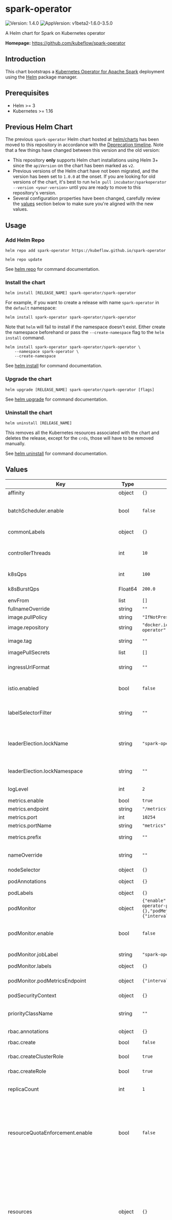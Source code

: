 # spark-operator

![Version: 1.4.0](https://img.shields.io/badge/Version-1.4.0-informational?style=flat-square) ![AppVersion: v1beta2-1.6.0-3.5.0](https://img.shields.io/badge/AppVersion-v1beta2--1.6.0--3.5.0-informational?style=flat-square)

A Helm chart for Spark on Kubernetes operator

**Homepage:** <https://github.com/kubeflow/spark-operator>

## Introduction

This chart bootstraps a [Kubernetes Operator for Apache Spark](https://github.com/kubeflow/spark-operator) deployment using the [Helm](https://helm.sh) package manager.

## Prerequisites

- Helm >= 3
- Kubernetes >= 1.16

## Previous Helm Chart

The previous `spark-operator` Helm chart hosted at [helm/charts](https://github.com/helm/charts) has been moved to this repository in accordance with the [Deprecation timeline](https://github.com/helm/charts#deprecation-timeline). Note that a few things have changed between this version and the old version:

- This repository **only** supports Helm chart installations using Helm 3+ since the `apiVersion` on the chart has been marked as `v2`.
- Previous versions of the Helm chart have not been migrated, and the version has been set to `1.0.0` at the onset. If you are looking for old versions of the chart, it's best to run `helm pull incubator/sparkoperator --version <your-version>` until you are ready to move to this repository's version.
- Several configuration properties have been changed, carefully review the [values](#values) section below to make sure you're aligned with the new values.

## Usage

### Add Helm Repo

```shell
helm repo add spark-operator https://kubeflow.github.io/spark-operator

helm repo update
```

See [helm repo](https://helm.sh/docs/helm/helm_repo) for command documentation.

### Install the chart

```shell
helm install [RELEASE_NAME] spark-operator/spark-operator
```

For example, if you want to create a release with name `spark-operator` in the `default` namespace:

```shell
helm install spark-operator spark-operator/spark-operator
```

Note that `helm` will fail to install if the namespace doesn't exist. Either create the namespace beforehand or pass the `--create-namespace` flag to the `helm install` command.

```shell
helm install spark-operator spark-operator/spark-operator \
    --namespace spark-operator \
    --create-namespace
```

See [helm install](https://helm.sh/docs/helm/helm_install) for command documentation.

### Upgrade the chart

```shell
helm upgrade [RELEASE_NAME] spark-operator/spark-operator [flags]
```

See [helm upgrade](https://helm.sh/docs/helm/helm_upgrade) for command documentation.

### Uninstall the chart

```shell
helm uninstall [RELEASE_NAME]
```

This removes all the Kubernetes resources associated with the chart and deletes the release, except for the `crds`, those will have to be removed manually.

See [helm uninstall](https://helm.sh/docs/helm/helm_uninstall) for command documentation.

## Values

| Key                                       | Type    | Default                                                                                                                      | Description                                                                                                                                                                                                                                                                                                                                                                                                                            |
|-------------------------------------------|---------|------------------------------------------------------------------------------------------------------------------------------|----------------------------------------------------------------------------------------------------------------------------------------------------------------------------------------------------------------------------------------------------------------------------------------------------------------------------------------------------------------------------------------------------------------------------------------|
| affinity                                  | object  | `{}`                                                                                                                         | Affinity for pod assignment                                                                                                                                                                                                                                                                                                                                                                                                            |
| batchScheduler.enable                     | bool    | `false`                                                                                                                      | Enable batch scheduler for spark jobs scheduling. If enabled, users can specify batch scheduler name in spark application                                                                                                                                                                                                                                                                                                              |
| commonLabels                              | object  | `{}`                                                                                                                         | Common labels to add to the resources                                                                                                                                                                                                                                                                                                                                                                                                  |
| controllerThreads                         | int     | `10`                                                                                                                         | Amount Of Controller Maps and mutexes. Higer values might be required in a large scale environment                                                                                                                                                                                                                                                                                                                                     |
| k8sQps                                    | int     | `100`                                                                                                                        | Kubernetes api queries per second allowed                                                                                                                                                                                                                                                                                                                                                                                              |
| k8sBurstQps                               | Float64 | `200.0`                                                                                                                      | Kubernetes api queries per second burst allowed                                                                                                                                                                                                                                                                                                                                                                                        |
| envFrom                                   | list    | `[]`                                                                                                                         | Pod environment variable sources                                                                                                                                                                                                                                                                                                                                                                                                       |
| fullnameOverride                          | string  | `""`                                                                                                                         | String to override release name                                                                                                                                                                                                                                                                                                                                                                                                        |
| image.pullPolicy                          | string  | `"IfNotPresent"`                                                                                                             | Image pull policy                                                                                                                                                                                                                                                                                                                                                                                                                      |
| image.repository                          | string  | `"docker.io/kubeflow/spark-operator"`                                                                                        | Image repository                                                                                                                                                                                                                                                                                                                                                                                                                       |
| image.tag                                 | string  | `""`                                                                                                                         | if set, override the image tag whose default is the chart appVersion.                                                                                                                                                                                                                                                                                                                                                                  |
| imagePullSecrets                          | list    | `[]`                                                                                                                         | Image pull secrets                                                                                                                                                                                                                                                                                                                                                                                                                     |
| ingressUrlFormat                          | string  | `""`                                                                                                                         | Ingress URL format. Requires the UI service to be enabled by setting `uiService.enable` to true.                                                                                                                                                                                                                                                                                                                                       |
| istio.enabled                             | bool    | `false`                                                                                                                      | When using `istio`, spark jobs need to run without a sidecar to properly terminate                                                                                                                                                                                                                                                                                                                                                     |
| labelSelectorFilter                       | string  | `""`                                                                                                                         | A comma-separated list of key=value, or key labels to filter resources during watch and list based on the specified labels.                                                                                                                                                                                                                                                                                                            |
| leaderElection.lockName                   | string  | `"spark-operator-lock"`                                                                                                      | Leader election lock name. Ref: https://github.com/kubeflow/spark-operator/blob/master/docs/user-guide.md#enabling-leader-election-for-high-availability.                                                                                                                                                                                                                                                                              |
| leaderElection.lockNamespace              | string  | `""`                                                                                                                         | Optionally store the lock in another namespace. Defaults to operator's namespace                                                                                                                                                                                                                                                                                                                                                       |
| logLevel                                  | int     | `2`                                                                                                                          | Set higher levels for more verbose logging                                                                                                                                                                                                                                                                                                                                                                                             |
| metrics.enable                            | bool    | `true`                                                                                                                       | Enable prometheus metric scraping                                                                                                                                                                                                                                                                                                                                                                                                      |
| metrics.endpoint                          | string  | `"/metrics"`                                                                                                                 | Metrics serving endpoint                                                                                                                                                                                                                                                                                                                                                                                                               |
| metrics.port                              | int     | `10254`                                                                                                                      | Metrics port                                                                                                                                                                                                                                                                                                                                                                                                                           |
| metrics.portName                          | string  | `"metrics"`                                                                                                                  | Metrics port name                                                                                                                                                                                                                                                                                                                                                                                                                      |
| metrics.prefix                            | string  | `""`                                                                                                                         | Metric prefix, will be added to all exported metrics                                                                                                                                                                                                                                                                                                                                                                                   |
| nameOverride                              | string  | `""`                                                                                                                         | String to partially override `spark-operator.fullname` template (will maintain the release name)                                                                                                                                                                                                                                                                                                                                       |
| nodeSelector                              | object  | `{}`                                                                                                                         | Node labels for pod assignment                                                                                                                                                                                                                                                                                                                                                                                                         |
| podAnnotations                            | object  | `{}`                                                                                                                         | Additional annotations to add to the pod                                                                                                                                                                                                                                                                                                                                                                                               |
| podLabels                                 | object  | `{}`                                                                                                                         | Additional labels to add to the pod                                                                                                                                                                                                                                                                                                                                                                                                    |
| podMonitor                                | object  | `{"enable":false,"jobLabel":"spark-operator-podmonitor","labels":{},"podMetricsEndpoint":{"interval":"5s","scheme":"http"}}` | Prometheus pod monitor for operator's pod.                                                                                                                                                                                                                                                                                                                                                                                             |
| podMonitor.enable                         | bool    | `false`                                                                                                                      | If enabled, a pod monitor for operator's pod will be submitted. Note that prometheus metrics should be enabled as well.                                                                                                                                                                                                                                                                                                                |
| podMonitor.jobLabel                       | string  | `"spark-operator-podmonitor"`                                                                                                | The label to use to retrieve the job name from                                                                                                                                                                                                                                                                                                                                                                                         |
| podMonitor.labels                         | object  | `{}`                                                                                                                         | Pod monitor labels                                                                                                                                                                                                                                                                                                                                                                                                                     |
| podMonitor.podMetricsEndpoint             | object  | `{"interval":"5s","scheme":"http"}`                                                                                          | Prometheus metrics endpoint properties. `metrics.portName` will be used as a port                                                                                                                                                                                                                                                                                                                                                      |
| podSecurityContext                        | object  | `{}`                                                                                                                         | Pod security context                                                                                                                                                                                                                                                                                                                                                                                                                   |
| priorityClassName | string | `""` | Priority class to be used for running spark-operator pod. This helps in managing the pods during preemption. |
| rbac.annotations                          | object  | `{}`                                                                                                                         | Optional annotations for rbac                                                                                                                                                                                                                                                                                                                                                                                                          |
| rbac.create                               | bool    | `false`                                                                                                                      | **DEPRECATED** use `createRole` and `createClusterRole`                                                                                                                                                                                                                                                                                                                                                                                |
| rbac.createClusterRole                    | bool    | `true`                                                                                                                       | Create and use RBAC `ClusterRole` resources                                                                                                                                                                                                                                                                                                                                                                                            |
| rbac.createRole                           | bool    | `true`                                                                                                                       | Create and use RBAC `Role` resources                                                                                                                                                                                                                                                                                                                                                                                                   |
| replicaCount                              | int     | `1`                                                                                                                          | Desired number of pods, leaderElection will be enabled if this is greater than 1                                                                                                                                                                                                                                                                                                                                                       |
| resourceQuotaEnforcement.enable           | bool    | `false`                                                                                                                      | Whether to enable the ResourceQuota enforcement for SparkApplication resources. Requires the webhook to be enabled by setting `webhook.enable` to true. Ref: https://github.com/kubeflow/spark-operator/blob/master/docs/user-guide.md#enabling-resource-quota-enforcement.                                                                                                                                                            |
| resources                                 | object  | `{}`                                                                                                                         | Pod resource requests and limits Note, that each job submission will spawn a JVM within the Spark Operator Pod using "/usr/local/openjdk-11/bin/java -Xmx128m". Kubernetes may kill these Java processes at will to enforce resource limits. When that happens, you will see the following error: 'failed to run spark-submit for SparkApplication [...]: signal: killed' - when this happens, you may want to increase memory limits. |
| resyncInterval                            | int     | `30`                                                                                                                         | Operator resync interval. Note that the operator will respond to events (e.g. create, update) unrelated to this setting                                                                                                                                                                                                                                                                                                                |
| securityContext                           | object  | `{}`                                                                                                                         | Operator container security context                                                                                                                                                                                                                                                                                                                                                                                                    |
| serviceAccounts.spark.annotations         | object  | `{}`                                                                                                                         | Optional annotations for the spark service account                                                                                                                                                                                                                                                                                                                                                                                     |
| serviceAccounts.spark.create              | bool    | `true`                                                                                                                       | Create a service account for spark apps                                                                                                                                                                                                                                                                                                                                                                                                |
| serviceAccounts.spark.name                | string  | `""`                                                                                                                         | Optional name for the spark service account                                                                                                                                                                                                                                                                                                                                                                                            |
| serviceAccounts.sparkoperator.annotations | object  | `{}`                                                                                                                         | Optional annotations for the operator service account                                                                                                                                                                                                                                                                                                                                                                                  |
| serviceAccounts.sparkoperator.create      | bool    | `true`                                                                                                                       | Create a service account for the operator                                                                                                                                                                                                                                                                                                                                                                                              |
| serviceAccounts.sparkoperator.name        | string  | `""`                                                                                                                         | Optional name for the operator service account                                                                                                                                                                                                                                                                                                                                                                                         |
| sidecars                                  | list    | `[]`                                                                                                                         | Sidecar containers                                                                                                                                                                                                                                                                                                                                                                                                                     |
| sparkJobNamespaces                        | list    | `[""]`                                                                                                                       | List of namespaces where to run spark jobs                                                                                                                                                                                                                                                                                                                                                                                             |
| tolerations                               | list    | `[]`                                                                                                                         | List of node taints to tolerate                                                                                                                                                                                                                                                                                                                                                                                                        |
| uiService.enable                          | bool    | `true`                                                                                                                       | Enable UI service creation for Spark application                                                                                                                                                                                                                                                                                                                                                                                       |
| volumeMounts                              | list    | `[]`                                                                                                                         |                                                                                                                                                                                                                                                                                                                                                                                                                                        |
| volumes                                   | list    | `[]`                                                                                                                         |                                                                                                                                                                                                                                                                                                                                                                                                                                        |
| webhook.enable                            | bool    | `false`                                                                                                                      | Enable webhook server                                                                                                                                                                                                                                                                                                                                                                                                                  |
| webhook.namespaceSelector                 | string  | `""`                                                                                                                         | The webhook server will only operate on namespaces with this label, specified in the form key1=value1,key2=value2. Empty string (default) will operate on all namespaces                                                                                                                                                                                                                                                               |
| webhook.port                              | int     | `8080`                                                                                                                       | Webhook service port                                                                                                                                                                                                                                                                                                                                                                                                                   |
| webhook.portName                          | string  | `"webhook"`                                                                                                                  | Webhook container port name and service target port name                                                                                                                                                                                                                                                                                                                                                                               |
| webhook.timeout                           | int     | `30`                                                                                                                         | The annotations applied to init job, required to restore certs deleted by the cleanup job during upgrade                                                                                                                                                                                                                                                                                                                               |

## Maintainers

| Name | Email | Url |
| ---- | ------ | --- |
| yuchaoran2011 | <yuchaoran2011@gmail.com> |  |
